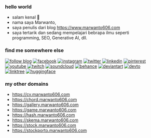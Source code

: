 ### hello world
- salam kenal :wave:
- nama saya Marwanto,
- saya penulis dari blog https://www.marwanto606.com
- saya tertarik dan sedang mempelajari bebrapa ilmu seperti programming, SEO, Generative AI, dll.

### find me somewhere else
[![follow blog](https://img.shields.io/badge/Blogger-FF5722?style=for-the-badge&logo=blogger&logoColor=white)](https://link.marwanto606.com/follow-blog)
[![facebook](https://img.shields.io/badge/Facebook-1877F2?style=for-the-badge&logo=facebook&logoColor=white)](https://link.marwanto606.com/facebook)
[![instagram](https://img.shields.io/badge/Instagram-E4405F?style=for-the-badge&logo=instagram&logoColor=white)](https://link.marwanto606.com/instagram)
[![twitter](https://img.shields.io/badge/X-000000?style=for-the-badge&logo=x&logoColor=white)](https://link.marwanto606.com/twitter)
[![linkedin](https://img.shields.io/badge/LinkedIn-0077B5?style=for-the-badge&logo=linkedin&logoColor=white)](https://link.marwanto606.com/linkedin)
[![pinterest](https://img.shields.io/badge/Pinterest-%23E60023.svg?&style=for-the-badge&logo=Pinterest&logoColor=white)](https://link.marwanto606.com/pinterest)
[![youtube](https://img.shields.io/badge/YouTube-FF0000?style=for-the-badge&logo=youtube&logoColor=white)](https://link.marwanto606.com/youtube)
[![twitch](https://img.shields.io/badge/Twitch-9146FF?style=for-the-badge&logo=twitch&logoColor=white)](https://link.marwanto606.com/twitch)
[![soundcloud](https://img.shields.io/badge/SoundCloud-FF3300?style=for-the-badge&logo=soundcloud&logoColor=white)](https://link.marwanto606.com/soundcloud)
[![behance](https://img.shields.io/badge/Behance-0054F7?style=for-the-badge&logo=behance&logoColor=white)](https://link.marwanto606.com/behance)
[![deviantart](https://img.shields.io/badge/DeviantArt-05CC47?style=for-the-badge&logo=deviantart&logoColor=white)](https://link.marwanto606.com/deviantart)
[![devto](https://img.shields.io/badge/dev.to-0A0A0A?style=for-the-badge&logo=devdotto&logoColor=white)](https://link.marwanto606.com/devto)
[![linktree](https://img.shields.io/badge/linktree-39E09B?style=for-the-badge&logo=linktree&logoColor=white)](https://link.marwanto606.com/linktree)
[![huggingface](https://img.shields.io/badge/-HuggingFace-FDEE21?style=for-the-badge&logo=HuggingFace&logoColor=black)](https://link.marwanto606.com/huggingface)

### my other domains
- https://cv.marwanto606.com
- https://chord.marwanto606.com
- https://gallery.marwanto606.com
- https://game.marwanto606.com
- https://hash.marwanto606.com
- https://skema.marwanto606.com
- https://stock.marwanto606.com
- https://stockporto.marwanto606.com
